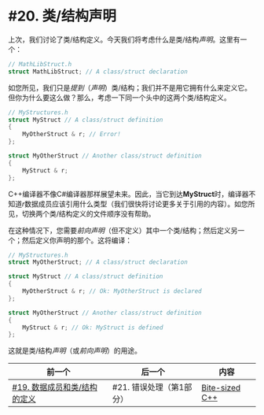 # #20. 类/结构声明

上次，我们讨论了类/结构定义。今天我们将考虑什么是类/结构*声明*。这里有一个：

```cpp
// MathLibStruct.h
struct MathLibStruct; // A class/struct declaration
```

如您所见，我们只是*提到*（*声明*）类/结构；我们并不是用它拥有什么来定义它。但你为什么要这么做？那么，考虑一下同一个头中的这两个类/结构定义。

```cpp
// MyStructures.h
struct MyStruct // A class/struct definition
{
    MyOtherStruct & r; // Error!
};

struct MyOtherStruct // Another class/struct definition
{
    MyStruct & r;
};
```

C++编译器不像C#编译器那样展望未来。因此，当它到达**MyStruct**时，编译器不知道*r*数据成员应该引用什么类型（我们很快将讨论更多关于引用的内容）。如您所见，切换两个类/结构定义的文件顺序没有帮助。

在这种情况下，您需要*前向声明*（但不定义）其中一个类/结构；然后定义另一个；然后定义你声明的那个。这将编译：

```cpp
// MyStructures.h
struct MyOtherStruct; // A class/struct declaration

struct MyStruct // A class/struct definition
{
    MyOtherStruct & r; // Ok: MyOtherStruct is declared
};

struct MyOtherStruct // Another class/struct definition
{
    MyStruct & r; // Ok: MyStruct is defined
};
```

这就是类/结构*声明*（或*前向声明*）的用途。

|前一个|后一个|内容|
|-|-|-|
|[#19. 数据成员和类/结构的定义](019.md)|#21. 错误处理（第1部分）|[Bite-sized C++](../../README.md)|
